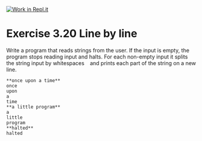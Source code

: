 [![Work in Repl.it](https://classroom.github.com/assets/work-in-replit-14baed9a392b3a25080506f3b7b6d57f295ec2978f6f33ec97e36a161684cbe9.svg)](https://classroom.github.com/online_ide?assignment_repo_id=4827872&assignment_repo_type=AssignmentRepo)
# Exercise 3.20 Line by line

Write a program that reads strings from the user. If the input is empty, the program stops reading input and halts. For each non-empty input it splits the string input by whitespaces ` ` and prints each part of the string on a new line.

```plaintext
**once upon a time**
once
upon
a
time
**a little program**
a
little
program
**halted**
halted
```
